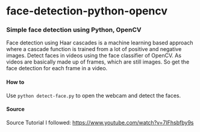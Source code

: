 # face-detection-python-opencv
### Simple face detection using Python, OpenCV
Face detection using Haar cascades is a machine learning based approach where a cascade function is trained from a lot of positive and negative images.
Detect faces in videos using the face classifier of OpenCV. As videos are basically made up of frames, which are still images. So get the face detection for each frame in a video. 

#### How to
Use `python detect-face.py` to open the webcam and detect the faces.

#### Source
Source Tutorial I followed: https://www.youtube.com/watch?v=7IFhsbfby9s
